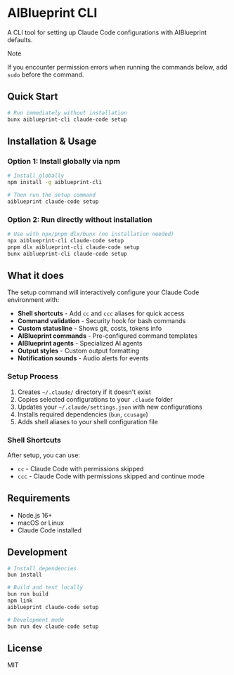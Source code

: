 # AIBlueprint CLI

A CLI tool for setting up Claude Code configurations with AIBlueprint defaults.

> [!NOTE]
> If you encounter permission errors when running the commands below, add `sudo` before the command.

## Quick Start

```bash
# Run immediately without installation
bunx aiblueprint-cli claude-code setup
```

## Installation & Usage

### Option 1: Install globally via npm
```bash
# Install globally
npm install -g aiblueprint-cli

# Then run the setup command
aiblueprint claude-code setup
```

### Option 2: Run directly without installation
```bash
# Use with npx/pnpm dlx/bunx (no installation needed)
npx aiblueprint-cli claude-code setup
pnpm dlx aiblueprint-cli claude-code setup
bunx aiblueprint-cli claude-code setup
```

## What it does

The setup command will interactively configure your Claude Code environment with:

- **Shell shortcuts** - Add `cc` and `ccc` aliases for quick access
- **Command validation** - Security hook for bash commands  
- **Custom statusline** - Shows git, costs, tokens info
- **AIBlueprint commands** - Pre-configured command templates
- **AIBlueprint agents** - Specialized AI agents
- **Output styles** - Custom output formatting
- **Notification sounds** - Audio alerts for events

### Setup Process

1. Creates `~/.claude/` directory if it doesn't exist
2. Copies selected configurations to your `.claude` folder
3. Updates your `~/.claude/settings.json` with new configurations
4. Installs required dependencies (`bun`, `ccusage`)
5. Adds shell aliases to your shell configuration file

### Shell Shortcuts

After setup, you can use:
- `cc` - Claude Code with permissions skipped
- `ccc` - Claude Code with permissions skipped and continue mode

## Requirements

- Node.js 16+
- macOS or Linux
- Claude Code installed

## Development

```bash
# Install dependencies
bun install

# Build and test locally
bun run build
npm link
aiblueprint claude-code setup

# Development mode
bun run dev claude-code setup
```

## License

MIT
